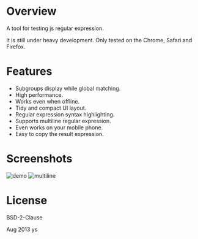 # Overview

A tool for testing js regular expression.

It is still under heavy development. Only tested on the Chrome, Safari and Firefox.

# Features

 - Subgroups display while global matching.
 - High performance.
 - Works even when offline.
 - Tidy and compact UI layout.
 - Regular expression syntax highlighting.
 - Supports multiline regular expression.
 - Even works on your mobile phone.
 - Easy to copy the result expression.

# Screenshots

 ![demo][1]
 ![multiline][2]

# License

BSD-2-Clause

Aug 2013 ys


  [1]: https://raw.github.com/ysmood/regex-builder/gh-pages/img/demo.jpg
  [2]: https://raw.github.com/ysmood/regex-builder/gh-pages/img/multiline.jpg
